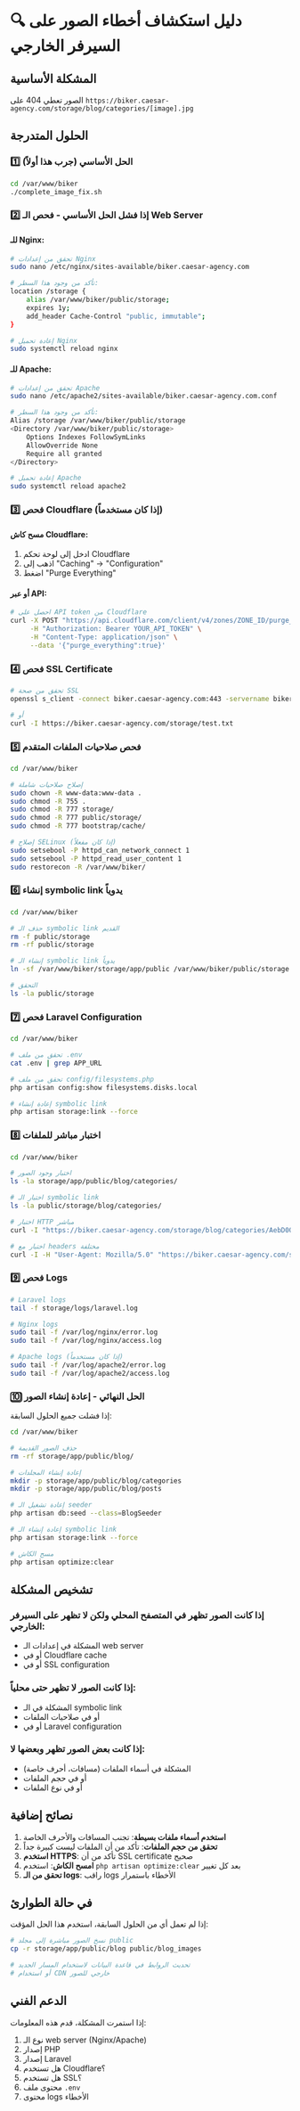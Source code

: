 # 🔍 دليل استكشاف أخطاء الصور على السيرفر الخارجي

## المشكلة الأساسية
الصور تعطي 404 على `https://biker.caesar-agency.com/storage/blog/categories/[image].jpg`

## الحلول المتدرجة

### 1️⃣ الحل الأساسي (جرب هذا أولاً)
```bash
cd /var/www/biker
./complete_image_fix.sh
```

### 2️⃣ إذا فشل الحل الأساسي - فحص الـ Web Server

#### للـ Nginx:
```bash
# تحقق من إعدادات Nginx
sudo nano /etc/nginx/sites-available/biker.caesar-agency.com

# تأكد من وجود هذا السطر:
location /storage {
    alias /var/www/biker/public/storage;
    expires 1y;
    add_header Cache-Control "public, immutable";
}

# إعادة تحميل Nginx
sudo systemctl reload nginx
```

#### للـ Apache:
```bash
# تحقق من إعدادات Apache
sudo nano /etc/apache2/sites-available/biker.caesar-agency.com.conf

# تأكد من وجود هذا السطر:
Alias /storage /var/www/biker/public/storage
<Directory /var/www/biker/public/storage>
    Options Indexes FollowSymLinks
    AllowOverride None
    Require all granted
</Directory>

# إعادة تحميل Apache
sudo systemctl reload apache2
```

### 3️⃣ فحص Cloudflare (إذا كان مستخدماً)

#### مسح كاش Cloudflare:
1. ادخل إلى لوحة تحكم Cloudflare
2. اذهب إلى "Caching" → "Configuration"
3. اضغط "Purge Everything"

#### أو عبر API:
```bash
# احصل على API token من Cloudflare
curl -X POST "https://api.cloudflare.com/client/v4/zones/ZONE_ID/purge_cache" \
     -H "Authorization: Bearer YOUR_API_TOKEN" \
     -H "Content-Type: application/json" \
     --data '{"purge_everything":true}'
```

### 4️⃣ فحص SSL Certificate
```bash
# تحقق من صحة SSL
openssl s_client -connect biker.caesar-agency.com:443 -servername biker.caesar-agency.com

# أو
curl -I https://biker.caesar-agency.com/storage/test.txt
```

### 5️⃣ فحص صلاحيات الملفات المتقدم
```bash
cd /var/www/biker

# إصلاح صلاحيات شاملة
sudo chown -R www-data:www-data .
sudo chmod -R 755 .
sudo chmod -R 777 storage/
sudo chmod -R 777 public/storage/
sudo chmod -R 777 bootstrap/cache/

# إصلاح SELinux (إذا كان مفعلاً)
sudo setsebool -P httpd_can_network_connect 1
sudo setsebool -P httpd_read_user_content 1
sudo restorecon -R /var/www/biker/
```

### 6️⃣ إنشاء symbolic link يدوياً
```bash
cd /var/www/biker

# حذف الـ symbolic link القديم
rm -f public/storage
rm -rf public/storage

# إنشاء الـ symbolic link يدوياً
ln -sf /var/www/biker/storage/app/public /var/www/biker/public/storage

# التحقق
ls -la public/storage
```

### 7️⃣ فحص Laravel Configuration
```bash
cd /var/www/biker

# تحقق من ملف .env
cat .env | grep APP_URL

# تحقق من ملف config/filesystems.php
php artisan config:show filesystems.disks.local

# إعادة إنشاء symbolic link
php artisan storage:link --force
```

### 8️⃣ اختبار مباشر للملفات
```bash
cd /var/www/biker

# اختبار وجود الصور
ls -la storage/app/public/blog/categories/

# اختبار الـ symbolic link
ls -la public/storage/blog/categories/

# اختبار HTTP مباشر
curl -I "https://biker.caesar-agency.com/storage/blog/categories/AebD0QxZg360OBzr3E0mWjkCXi2bTBaT2C3i906v.jpg"

# اختبار مع headers مختلفة
curl -I -H "User-Agent: Mozilla/5.0" "https://biker.caesar-agency.com/storage/blog/categories/AebD0QxZg360OBzr3E0mWjkCXi2bTBaT2C3i906v.jpg"
```

### 9️⃣ فحص Logs
```bash
# Laravel logs
tail -f storage/logs/laravel.log

# Nginx logs
sudo tail -f /var/log/nginx/error.log
sudo tail -f /var/log/nginx/access.log

# Apache logs (إذا كان مستخدماً)
sudo tail -f /var/log/apache2/error.log
sudo tail -f /var/log/apache2/access.log
```

### 🔟 الحل النهائي - إعادة إنشاء الصور
إذا فشلت جميع الحلول السابقة:

```bash
cd /var/www/biker

# حذف الصور القديمة
rm -rf storage/app/public/blog/

# إعادة إنشاء المجلدات
mkdir -p storage/app/public/blog/categories
mkdir -p storage/app/public/blog/posts

# إعادة تشغيل الـ seeder
php artisan db:seed --class=BlogSeeder

# إعادة إنشاء الـ symbolic link
php artisan storage:link --force

# مسح الكاش
php artisan optimize:clear
```

## تشخيص المشكلة

### إذا كانت الصور تظهر في المتصفح المحلي ولكن لا تظهر على السيرفر الخارجي:
- المشكلة في إعدادات الـ web server
- أو في Cloudflare cache
- أو في SSL configuration

### إذا كانت الصور لا تظهر حتى محلياً:
- المشكلة في الـ symbolic link
- أو في صلاحيات الملفات
- أو في Laravel configuration

### إذا كانت بعض الصور تظهر وبعضها لا:
- المشكلة في أسماء الملفات (مسافات، أحرف خاصة)
- أو في حجم الملفات
- أو في نوع الملفات

## نصائح إضافية

1. **استخدم أسماء ملفات بسيطة**: تجنب المسافات والأحرف الخاصة
2. **تحقق من حجم الملفات**: تأكد من أن الملفات ليست كبيرة جداً
3. **استخدم HTTPS**: تأكد من أن SSL certificate صحيح
4. **امسح الكاش**: استخدم `php artisan optimize:clear` بعد كل تغيير
5. **تحقق من الـ logs**: راقب logs الأخطاء باستمرار

## في حالة الطوارئ

إذا لم تعمل أي من الحلول السابقة، استخدم هذا الحل المؤقت:

```bash
# نسخ الصور مباشرة إلى مجلد public
cp -r storage/app/public/blog public/blog_images

# تحديث الروابط في قاعدة البيانات لاستخدام المسار الجديد
# أو استخدام CDN خارجي للصور
```

## الدعم الفني

إذا استمرت المشكلة، قدم هذه المعلومات:

1. نوع الـ web server (Nginx/Apache)
2. إصدار PHP
3. إصدار Laravel
4. هل تستخدم Cloudflare؟
5. هل تستخدم SSL؟
6. محتوى ملف `.env`
7. محتوى logs الأخطاء
